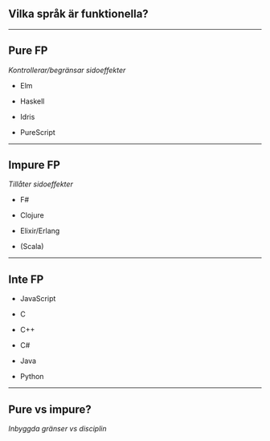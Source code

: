 ## Vilka språk är funktionella?

---

## Pure FP

*Kontrollerar/begränsar sidoeffekter*

- Elm

- Haskell

- Idris

- PureScript

---

## Impure FP

*Tillåter sidoeffekter*

- F#

- Clojure

- Elixir/Erlang

- (Scala)

---

## Inte FP

- JavaScript

- C

- C++

- C#

- Java

- Python

---

## Pure vs impure?

*Inbyggda gränser vs disciplin*
